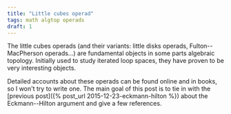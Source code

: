 ```yaml
---
title: "Little cubes operad"
tags: math algtop operads
draft: 1
---
```


The little cubes operads (and their variants: little disks operads, Fulton--MacPherson operads...) are fundamental objects in some parts algebraic topology. Initially used to study iterated loop spaces, they have proven to be very interesting objects.

Detailed accounts about these operads can be found online and in books, so I won't try to write one. The main goal of this post is to tie in with the [previous post]({% post_url 2015-12-23-eckmann-hilton %}) about the Eckmann--Hilton argument and give a few references.

<!--more-->
